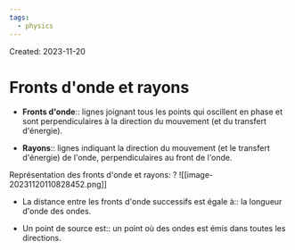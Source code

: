 ```yaml
---
tags:
  - physics
---
```

Created: 2023-11-20

# Fronts d'onde et rayons
- **Fronts d'onde**:: lignes joignant tous les points qui oscillent en phase et sont perpendiculaires à la direction du mouvement (et du transfert d'énergie).
<!--SR:!2024-03-29,38,150-->
- **Rayons**:: lignes indiquant la direction du mouvement (et le transfert d'énergie) de l'onde, perpendiculaires au front de l'onde.
<!--SR:!2024-03-08,38,164-->

Représentation des fronts d'onde et rayons:
?
![[image-20231120110828452.png]]
<!--SR:!2024-06-07,111,228-->

- La distance entre les fronts d'onde successifs est égale à:: la longueur d'onde des ondes.
<!--SR:!2024-04-01,68,208-->
- Un point de source est:: un point où des ondes est émis dans toutes les directions.
<!--SR:!2024-03-06,18,227-->
